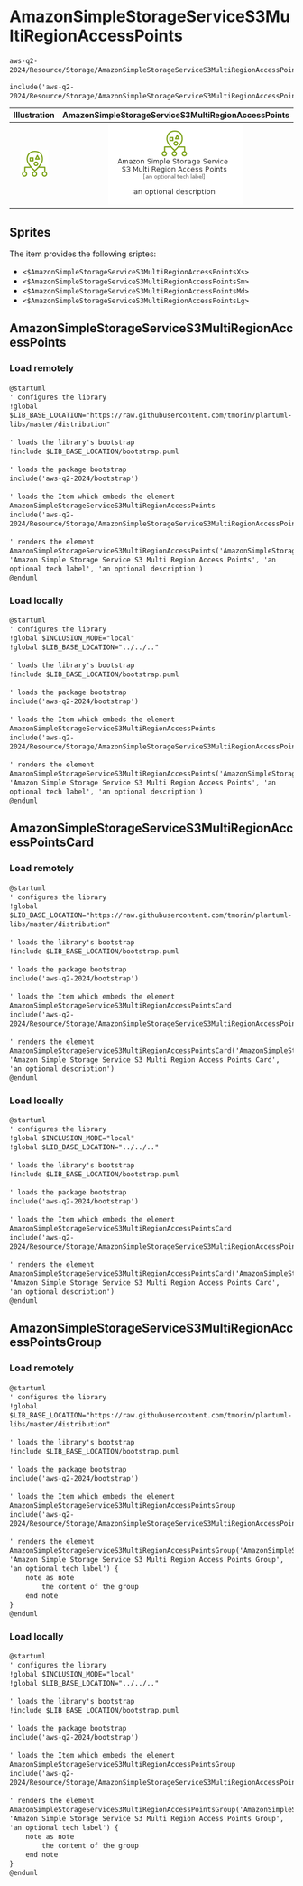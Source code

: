 # AmazonSimpleStorageServiceS3MultiRegionAccessPoints


```text
aws-q2-2024/Resource/Storage/AmazonSimpleStorageServiceS3MultiRegionAccessPoints
```

```text
include('aws-q2-2024/Resource/Storage/AmazonSimpleStorageServiceS3MultiRegionAccessPoints')
```



| Illustration | AmazonSimpleStorageServiceS3MultiRegionAccessPoints | AmazonSimpleStorageServiceS3MultiRegionAccessPointsCard | AmazonSimpleStorageServiceS3MultiRegionAccessPointsGroup |
| :---: | :---: | :---: | :---: |
| ![illustration for Illustration](../../../aws-q2-2024/Resource/Storage/AmazonSimpleStorageServiceS3MultiRegionAccessPoints.png) | ![illustration for AmazonSimpleStorageServiceS3MultiRegionAccessPoints](../../../aws-q2-2024/Resource/Storage/AmazonSimpleStorageServiceS3MultiRegionAccessPoints.Local.png) | ![illustration for AmazonSimpleStorageServiceS3MultiRegionAccessPointsCard](../../../aws-q2-2024/Resource/Storage/AmazonSimpleStorageServiceS3MultiRegionAccessPointsCard.Local.png) | ![illustration for AmazonSimpleStorageServiceS3MultiRegionAccessPointsGroup](../../../aws-q2-2024/Resource/Storage/AmazonSimpleStorageServiceS3MultiRegionAccessPointsGroup.Local.png) |



## Sprites
The item provides the following sriptes:

- `<$AmazonSimpleStorageServiceS3MultiRegionAccessPointsXs>`
- `<$AmazonSimpleStorageServiceS3MultiRegionAccessPointsSm>`
- `<$AmazonSimpleStorageServiceS3MultiRegionAccessPointsMd>`
- `<$AmazonSimpleStorageServiceS3MultiRegionAccessPointsLg>`





## AmazonSimpleStorageServiceS3MultiRegionAccessPoints

### Load remotely
```plantuml
@startuml
' configures the library
!global $LIB_BASE_LOCATION="https://raw.githubusercontent.com/tmorin/plantuml-libs/master/distribution"

' loads the library's bootstrap
!include $LIB_BASE_LOCATION/bootstrap.puml

' loads the package bootstrap
include('aws-q2-2024/bootstrap')

' loads the Item which embeds the element AmazonSimpleStorageServiceS3MultiRegionAccessPoints
include('aws-q2-2024/Resource/Storage/AmazonSimpleStorageServiceS3MultiRegionAccessPoints')

' renders the element
AmazonSimpleStorageServiceS3MultiRegionAccessPoints('AmazonSimpleStorageServiceS3MultiRegionAccessPoints', 'Amazon Simple Storage Service S3 Multi Region Access Points', 'an optional tech label', 'an optional description')
@enduml
```

### Load locally
```plantuml
@startuml
' configures the library
!global $INCLUSION_MODE="local"
!global $LIB_BASE_LOCATION="../../.."

' loads the library's bootstrap
!include $LIB_BASE_LOCATION/bootstrap.puml

' loads the package bootstrap
include('aws-q2-2024/bootstrap')

' loads the Item which embeds the element AmazonSimpleStorageServiceS3MultiRegionAccessPoints
include('aws-q2-2024/Resource/Storage/AmazonSimpleStorageServiceS3MultiRegionAccessPoints')

' renders the element
AmazonSimpleStorageServiceS3MultiRegionAccessPoints('AmazonSimpleStorageServiceS3MultiRegionAccessPoints', 'Amazon Simple Storage Service S3 Multi Region Access Points', 'an optional tech label', 'an optional description')
@enduml
```

## AmazonSimpleStorageServiceS3MultiRegionAccessPointsCard

### Load remotely
```plantuml
@startuml
' configures the library
!global $LIB_BASE_LOCATION="https://raw.githubusercontent.com/tmorin/plantuml-libs/master/distribution"

' loads the library's bootstrap
!include $LIB_BASE_LOCATION/bootstrap.puml

' loads the package bootstrap
include('aws-q2-2024/bootstrap')

' loads the Item which embeds the element AmazonSimpleStorageServiceS3MultiRegionAccessPointsCard
include('aws-q2-2024/Resource/Storage/AmazonSimpleStorageServiceS3MultiRegionAccessPoints')

' renders the element
AmazonSimpleStorageServiceS3MultiRegionAccessPointsCard('AmazonSimpleStorageServiceS3MultiRegionAccessPointsCard', 'Amazon Simple Storage Service S3 Multi Region Access Points Card', 'an optional description')
@enduml
```

### Load locally
```plantuml
@startuml
' configures the library
!global $INCLUSION_MODE="local"
!global $LIB_BASE_LOCATION="../../.."

' loads the library's bootstrap
!include $LIB_BASE_LOCATION/bootstrap.puml

' loads the package bootstrap
include('aws-q2-2024/bootstrap')

' loads the Item which embeds the element AmazonSimpleStorageServiceS3MultiRegionAccessPointsCard
include('aws-q2-2024/Resource/Storage/AmazonSimpleStorageServiceS3MultiRegionAccessPoints')

' renders the element
AmazonSimpleStorageServiceS3MultiRegionAccessPointsCard('AmazonSimpleStorageServiceS3MultiRegionAccessPointsCard', 'Amazon Simple Storage Service S3 Multi Region Access Points Card', 'an optional description')
@enduml
```

## AmazonSimpleStorageServiceS3MultiRegionAccessPointsGroup

### Load remotely
```plantuml
@startuml
' configures the library
!global $LIB_BASE_LOCATION="https://raw.githubusercontent.com/tmorin/plantuml-libs/master/distribution"

' loads the library's bootstrap
!include $LIB_BASE_LOCATION/bootstrap.puml

' loads the package bootstrap
include('aws-q2-2024/bootstrap')

' loads the Item which embeds the element AmazonSimpleStorageServiceS3MultiRegionAccessPointsGroup
include('aws-q2-2024/Resource/Storage/AmazonSimpleStorageServiceS3MultiRegionAccessPoints')

' renders the element
AmazonSimpleStorageServiceS3MultiRegionAccessPointsGroup('AmazonSimpleStorageServiceS3MultiRegionAccessPointsGroup', 'Amazon Simple Storage Service S3 Multi Region Access Points Group', 'an optional tech label') {
    note as note
        the content of the group
    end note
}
@enduml
```

### Load locally
```plantuml
@startuml
' configures the library
!global $INCLUSION_MODE="local"
!global $LIB_BASE_LOCATION="../../.."

' loads the library's bootstrap
!include $LIB_BASE_LOCATION/bootstrap.puml

' loads the package bootstrap
include('aws-q2-2024/bootstrap')

' loads the Item which embeds the element AmazonSimpleStorageServiceS3MultiRegionAccessPointsGroup
include('aws-q2-2024/Resource/Storage/AmazonSimpleStorageServiceS3MultiRegionAccessPoints')

' renders the element
AmazonSimpleStorageServiceS3MultiRegionAccessPointsGroup('AmazonSimpleStorageServiceS3MultiRegionAccessPointsGroup', 'Amazon Simple Storage Service S3 Multi Region Access Points Group', 'an optional tech label') {
    note as note
        the content of the group
    end note
}
@enduml
```

